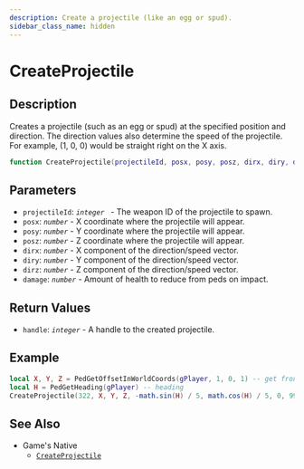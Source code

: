 ```yaml
---
description: Create a projectile (like an egg or spud).
sidebar_class_name: hidden
---
```


# CreateProjectile

## Description

Creates a projectile (such as an egg or spud) at the specified position and direction. The direction values also determine the speed of the projectile. For example, (1, 0, 0) would be straight right on the X axis.

```lua
function CreateProjectile(projectileId, posx, posy, posz, dirx, diry, dirz, damage) --[[ ... ]] end
```

## Parameters

- `projectileId`: _`integer `_ - The weapon ID of the projectile to spawn.
- `posx`: _`number`_ - X coordinate where the projectile will appear.
- `posy`: _`number`_ - Y coordinate where the projectile will appear.
- `posz`: _`number`_ - Z coordinate where the projectile will appear.
- `dirx`: _`number`_ - X component of the direction/speed vector.
- `diry`: _`number`_ - Y component of the direction/speed vector.
- `dirz`: _`number`_ - Z component of the direction/speed vector.
- `damage`: _`number`_ - Amount of health to reduce from peds on impact.

## Return Values

- `handle`: _`integer`_ - A handle to the created projectile.

## Example

```lua
local X, Y, Z = PedGetOffsetInWorldCoords(gPlayer, 1, 0, 1) -- get front-mid coords of the player
local H = PedGetHeading(gPlayer) -- heading
CreateProjectile(322, X, Y, Z, -math.sin(H) / 5, math.cos(H) / 5, 0, 9999)
```

## See Also

- Game's Native
  - [`CreateProjectile`](https://bully-scripting.vercel.app/docs/game-reference/global-functions/DestroyProjectile)